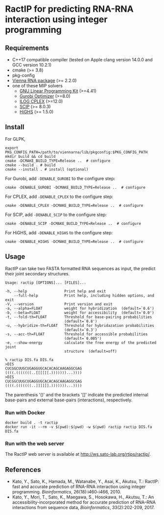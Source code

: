 RactIP for predicting RNA-RNA interaction using integer programming
===================================================================

Requirements
------------
* C++17 compatible compiler (tested on Apple clang version 14.0.0 and GCC version 10.2.1)
* cmake (>= 3.8)
* pkg-config
* [Vienna RNA package](https://www.tbi.univie.ac.at/RNA/) (>= 2.2.0)
* one of these MIP solvers
    * [GNU Linear Programming Kit](http://www.gnu.org/software/glpk/) (>=4.41)
    * [Gurobi Optimizer](http://www.gurobi.com/) (>=8.0)
    * [ILOG CPLEX](https://www.ibm.com/products/ilog-cplex-optimization-studio) (>=12.0)
    * [SCIP](https://scipopt.org/) (>= 8.0.3)
    * [HiGHS](https://highs.dev/) (>= 1.5.0)

Install
-------

For GLPK,

	export PKG_CONFIG_PATH=/path/to/viennarna/lib/pkgconfig:$PKG_CONFIG_PATH
	mkdir build && cd build
	cmake -DCMAKE_BUILD_TYPE=Release ..  # configure
	cmake --build . # build
	cmake --install . # install (optional)

For Gurobi, add ``-DENABLE_GUROBI`` to the configure step:

	cmake -DENABLE_GUROBI -DCMAKE_BUILD_TYPE=Release ..  # configure

For CPLEX, add ``-DENABLE_CPLEX`` to the configure step:

	cmake -DENABLE_CPLEX -DCMAKE_BUILD_TYPE=Release ..  # configure

For SCIP, add ``-DENABLE_SCIP`` to the configure step:

    cmake -DENABLE_SCIP -DCMAKE_BUILD_TYPE=Release ..  # configure

For HiGHS, add ``-DENABLE_HIGHS`` to the configure step:

    cmake -DENABLE_HIGHS -DCMAKE_BUILD_TYPE=Release ..  # configure

Usage
-----

RactIP can take two FASTA formatted RNA sequences as input, the
predict their joint secondary structures.

	Usage: ractip [OPTIONS]... [FILES]...

	-h, --help                 Print help and exit
        --full-help            Print help, including hidden options, and exit
	-V, --version              Print version and exit
	-a, --alpha=FLOAT          weight for hybridization  (default=`0.6')
	-b, --beta=FLOAT           weight for accessibility  (default=`0.0')
	-t, --fold-th=FLOAT        Threshold for base-pairing probabilities
                               (default=`0.8')
	-u, --hybridize-th=FLOAT   Threshold for hybridazation probabilities
                               (default=`0.3')
	-s, --acc-th=FLOAT         Threshold for accessible probabilities
                               (default=`0.005')
	-e, --show-energy          calculate the free energy of the predicted joint
                               structure  (default=off)

	% ractip DIS.fa DIS.fa
	>DIS
	CUCGGCUUGCUGAGGUGCACACAGCAAGAGGCGAG
	((((.(((((((..[[[[[[.)))))))...))))
	>DIS
	CUCGGCUUGCUGAGGUGCACACAGCAAGAGGCGAG
	((((.(((((((..]]]]]].)))))))...))))

The parenthesis '()' and the brackets '[]' indicate the predicted
internal base-pairs and external base-pairs (interactions),
respectively. 

### Run with Docker

    docker build . -t ractip
    docker run -it --rm -v $(pwd):$(pwd) -w $(pwd) ractip ractip DIS.fa DIS.fa

### Run with the web server

The RactIP web server is available at http://ws.sato-lab.org/rtips/ractip/.


References
----------

* Kato, Y., Sato, K., Hamada, M., Watanabe, Y., Asai, K., Akutsu, T.:
  RactIP: fast and accurate prediction of RNA-RNA interaction using
  integer programming. *Bioinformatics*, 26(18):i460-i466, 2010.
* Kato, Y., Mori, T., Sato, K., Maegawa, S., Hosokawa, H., Akutsu, T.:
  An accessibility-incorporated method for accurate prediction of RNA–RNA 
  interactions from sequence data, *Bioinformatics*, 33(2):202-209, 2017.
